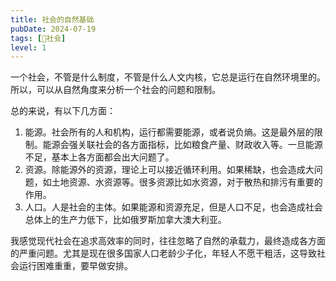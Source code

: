 ```yaml
---
title: 社会的自然基础
pubDate: 2024-07-19
tags: [👫社会]
level: 1
---
```


一个社会，不管是什么制度，不管是什么人文内核，它总是运行在自然环境里的。所以，可以从自然角度来分析一个社会的问题和限制。

总的来说，有以下几方面：

1. 能源。社会所有的人和机构，运行都需要能源，或者说负熵。这是最外层的限制。能源会强关联社会的各方面指标，比如粮食产量、财政收入等。一旦能源不足，基本上各方面都会出大问题了。
2. 资源。除能源外的资源，理论上可以接近循环利用。如果稀缺，也会造成大问题，如土地资源、水资源等。很多资源比如水资源，对于散热和排污有重要的作用。
3. 人口。人是社会的主体。如果能源和资源充足，但是人口不足，也会造成社会总体上的生产力低下，比如俄罗斯加拿大澳大利亚。

我感觉现代社会在追求高效率的同时，往往忽略了自然的承载力，最终造成各方面的严重问题。尤其是现在很多国家人口老龄少子化，年轻人不愿干粗活，这导致社会运行困难重重，要早做安排。
